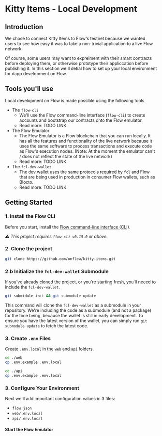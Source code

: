 # Kitty Items - Local Development 

## Introduction
We chose to connect Kitty Items to Flow's testnet because we wanted users to see how easy it was to take a non-trivial application to a live Flow network.

Of course, some users may want to expreiment with their smart contracts before deploying them, or otherwise prototype their appliccation before publishing it.
In this section we'll detial how to set up your local environment for dapp development on Flow.

## Tools you'll use
Local development on Flow is made possible using the following tools.

- The `flow-cli`
  - We'll use the Flow command-line interface (`flow-cli`) to create accounts and bootstrap our contracts onto the Flow emulator.
  - Read more: TODO LINK
- The Flow Emulator
  - The Flow Emulator is a Flow blockchain that you can run locally. It has all the features and functionality of the live network because it uses the same software to process transactions and execute code as Flow's execution nodes. (Note: At the moment the emulator can't / does not reflect the state of the live network)
  - Read more: TODO LINK
- The `fcl-dev-wallet`
  - The dev wallet uses the same protocols required by `fcl` and Flow that are being used in production in consumer Flow wallets, such as Blocto.
  - Read more: TODO LINK

## Getting Started

### 1. Install the Flow CLI

Before you start, install the [Flow command-line interface (CLI)](https://docs.onflow.org/flow-cli).

_⚠️ This project requires `flow-cli v0.15.0` or above._

### 2. Clone the project

```sh
git clone https://github.com/onflow/kitty-items.git
```

### 2.b Initialize the `fcl-dev-wallet` Submodule

If you've already cloned the project, or you're starting fresh, you'll neeed to include the `fcl-dev-wallet`.

```sh
git submidule init && git submodule update
```

This command will clone the `fcl-dev-wallet` as a submodule in your repository. We're including the code as a submodule (and not a package) for the time being, because the wallet is still in early development.
To ensure you have the latest version of the wallet, you can simply run `git submodule update` to fetch the latest code.

### 3. Create `.env` Files

Create `.env.local` in the `web` and `api` folders.

```sh
cd ./web
cp .env.example .env.local
```

```sh
cd ./api
cp .env.example .env.local
```

### 3. Configure Your Environment

Next we'll add important configuration values in 3 files:
  - `flow.json`
  - `web/.env.local`
  - `api/.env.local`

#### Start the Flow Emulator
